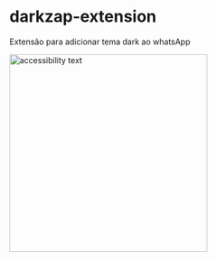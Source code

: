 # darkzap-extension
Extensão para adicionar tema dark ao whatsApp

 <img src="home/marcos/Imagens/extension.png" width="350" alt="accessibility text">
